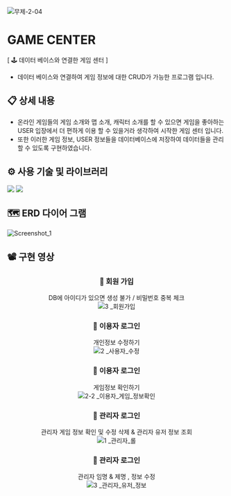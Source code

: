 ![무제-2-04](https://user-images.githubusercontent.com/113653130/213924202-243d4c06-2244-436c-9b8b-1cde3bd72932.png)


# GAME CENTER
[ 🕹️ 데이터 베이스와 연결한 게임 센터 ]
- 데이터 베이스와 연결하여 게임 정보에 대한 CRUD가 가능한 프로그램 입니다.


## 📋 상세 내용

- 온라인 게임들의 게임 소개와 맵 소개, 캐릭터 소개를 할 수 있으면 게임을 좋아하는 USER 입장에서 더 편하게 이용 할 수 있을거라 생각하여 시작한 게임 센터 입니다.  
- 또한 이러한 게임 정보, USER 정보들을 데이터베이스에 저장하여 데이터들을 관리 할 수 있도록 구현하였습니다.


## ⚙️ 사용 기술 및 라이브러리
 <img src="https://img.shields.io/badge/JAVA-B700FF?style=flat&logo=Eclipse IDE&logoColor=white"/>  <img src="https://img.shields.io/badge/MySQL-059AFF?style=flat&logo=MySQL&logoColor=white"/>

## 🗺️ ERD 다이어 그램
![Screenshot_1](https://user-images.githubusercontent.com/113653130/213924241-4fd06283-5475-4f44-812e-490eb3ae2d80.png)

## 📽️ 구현 영상
<div align=center>

### 👤 회원 가입<br>
DB에 아이디가 있으면 생성 불가 / 비밀번호 중복 체크 <br>
![3 _회원가입](https://user-images.githubusercontent.com/113653130/213924333-2b14fc20-2cdc-4abe-bd26-ee343c343758.gif)

### 👤 이용자 로그인<br>
개인정보 수정하기 <br>
![2 _사용자_수정](https://user-images.githubusercontent.com/113653130/213924374-d7aea301-e442-41f2-bac2-aca2f833e735.gif)

### 👤 이용자 로그인<br>
게임정보 확인하기<br>
![2-2 _이용자_게임_정보확인](https://user-images.githubusercontent.com/113653130/213924379-dbd02560-2ff3-45dd-9579-b9fd2e54fff0.gif)

### 👤 관리자 로그인<br>
관리자 게임 정보 확인 및 수정 삭제 & 관리자 유저 정보 조회 <br>
![1 _관리자_롤](https://user-images.githubusercontent.com/113653130/213924399-d30b7fff-96f7-40e6-b453-f5f16233fc1a.gif)

### 👤 관리자 로그인<br>
관리자 임명 & 제명 , 정보 수정<br>
![3 _관리자_유저_정보](https://user-images.githubusercontent.com/113653130/213924403-1f80dbc0-5886-462f-924d-e3fc4fa5e33a.gif)

</div>


